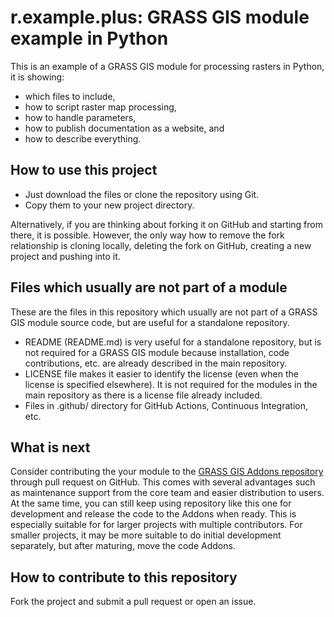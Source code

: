 # r.example.plus: GRASS GIS module example in Python

This is an example of a GRASS GIS module for processing rasters in Python,
it is showing:
* which files to include,
* how to script raster map processing,
* how to handle parameters,
* how to publish documentation as a website, and
* how to describe everything.

## How to use this project

* Just download the files or clone the repository using Git.
* Copy them to your new project directory.

Alternatively, if you are thinking about forking it on GitHub and starting from there,
it is possible.
However, the only way how to remove the fork relationship is cloning locally, deleting the fork
on GitHub, creating a new project and pushing into it.

## Files which usually are not part of a module

These are the files in this repository which usually are not part of
a GRASS GIS module source code, but are useful for a standalone repository.

* README (README.md) is very useful for a standalone repository,
  but is not required for a GRASS GIS module because installation,
  code contributions, etc. are already described in the main repository.
* LICENSE file makes it easier to identify the license (even when the
  license is specified elsewhere). It is not required for the modules
  in the main repository as there is a license file already included.
* Files in .github/ directory for GitHub Actions, Continuous Integration, etc.

## What is next

Consider contributing the your module to the
[GRASS GIS Addons repository](https://grass.osgeo.org/development/code-submission/)
through pull request on GitHub.
This comes with several advantages such as maintenance support
from the core team and easier distribution to users.
At the same time, you can still keep using
repository like this one for development and release the
code to the Addons when ready. This is especially suitable for
for larger projects with multiple contributors.
For smaller projects, it may be more suitable to do initial
development separately, but after maturing, move the code Addons.

## How to contribute to this repository

Fork the project and submit a pull request or open an issue.